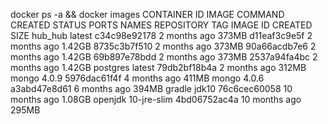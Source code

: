 docker ps -a && docker images
CONTAINER ID        IMAGE               COMMAND             CREATED             STATUS              PORTS               NAMES
REPOSITORY          TAG                 IMAGE ID            CREATED             SIZE
hub_hub             latest              c34c98e92178        2 months ago        373MB
<none>              <none>              d11eaf3c9e5f        2 months ago        1.42GB
<none>              <none>              8735c3b7f510        2 months ago        373MB
<none>              <none>              90a66acdb7e6        2 months ago        1.42GB
<none>              <none>              69b897e78bdd        2 months ago        373MB
<none>              <none>              2537a94fa4bc        2 months ago        1.42GB
postgres            latest              79db2bf18b4a        2 months ago        312MB
mongo               4.0.9               5976dac61f4f        4 months ago        411MB
mongo               4.0.6               a3abd47e8d61        6 months ago        394MB
gradle              jdk10               76c6cec60058        10 months ago       1.08GB
openjdk             10-jre-slim         4bd06752ac4a        10 months ago       295MB
